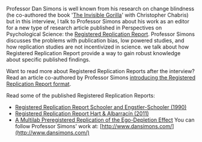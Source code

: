 Professor Dan Simons is well known from his research on change blindness (he co-authored the book '[The Invisible Gorilla](http://www.theinvisiblegorilla.com/)' with Christopher Chabris) but in this interview, I talk to Professor Simons about his work as an editor for a new type of research article published in Perspectives on Psychological Science: the [Registered Replication Report](http://www.psychologicalscience.org/index.php/replication). Professor Simons discusses the problems with publication bias, low powered studies, and how replication studies are not incentivized in science. we talk about how Registered Replication Report provide a way to gain robust knowledge about specific published findings.

Want to read more about Registered Replication Reports after the interview? Read an article co-authored by Professor Simons [introducing the Registered Replication Report format](http://pps.sagepub.com/content/9/5/552.full.pdf+html).

Read some of the published Registered Replication Reports:

- [Registered Replication Report Schooler and Engstler-Schooler (1990)](http://pps.sagepub.com/content/9/5/556.abstract)
- [Registered Replication Report Hart & Albarracín (2011)](http://pps.sagepub.com/content/11/1/158.abstract)
- [A Multilab Preregistered Replication of the Ego-Depletion Effect](http://pps.sagepub.com/content/11/4/546.abstract)
You can follow Professor Simons' work at: [http://www.dansimons.com/](http://www.dansimons.com/)

